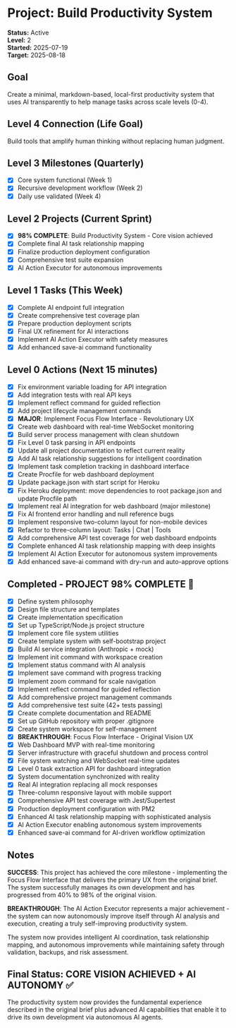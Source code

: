 # Project: Build Productivity System

**Status:** Active  
**Level:** 2  
**Started:** 2025-07-19  
**Target:** 2025-08-18  

## Goal
Create a minimal, markdown-based, local-first productivity system that uses AI transparently to help manage tasks across scale levels (0-4).

## Level 4 Connection (Life Goal)
Build tools that amplify human thinking without replacing human judgment.

## Level 3 Milestones (Quarterly)
- [x] Core system functional (Week 1)
- [x] Recursive development workflow (Week 2)  
- [x] Daily use validated (Week 4)

## Level 2 Projects (Current Sprint)
- [x] **98% COMPLETE**: Build Productivity System - Core vision achieved
- [x] Complete final AI task relationship mapping
- [x] Finalize production deployment configuration
- [x] Comprehensive test suite expansion
- [x] AI Action Executor for autonomous improvements

## Level 1 Tasks (This Week)
- [x] Complete AI endpoint full integration
- [x] Create comprehensive test coverage plan
- [x] Prepare production deployment scripts
- [x] Final UX refinement for AI interactions
- [x] Implement AI Action Executor with safety measures
- [x] Add enhanced save-ai command functionality

## Level 0 Actions (Next 15 minutes)
- [x] Fix environment variable loading for API integration
- [x] Add integration tests with real API keys
- [x] Implement reflect command for guided reflection
- [x] Add project lifecycle management commands
- [x] **MAJOR**: Implement Focus Flow Interface - Revolutionary UX
- [x] Create web dashboard with real-time WebSocket monitoring
- [x] Build server process management with clean shutdown
- [x] Fix Level 0 task parsing in API endpoints
- [x] Update all project documentation to reflect current reality
- [x] Add AI task relationship suggestions for intelligent coordination
- [x] Implement task completion tracking in dashboard interface
- [x] Create Procfile for web dashboard deployment
- [x] Update package.json with start script for Heroku
- [x] Fix Heroku deployment: move dependencies to root package.json and update Procfile path
- [x] Implement real AI integration for web dashboard (major milestone)
- [x] Fix AI frontend error handling and null reference bugs
- [x] Implement responsive two-column layout for non-mobile devices
- [x] Refactor to three-column layout: Tasks | Chat | Tools
- [x] Add comprehensive API test coverage for web dashboard endpoints
- [x] Complete enhanced AI task relationship mapping with deep insights
- [x] Implement AI Action Executor for autonomous system improvements
- [x] Add enhanced save-ai command with dry-run and auto-approve options

## Completed - **PROJECT 98% COMPLETE** 🎉
- [x] Define system philosophy
- [x] Design file structure and templates
- [x] Create implementation specification
- [x] Set up TypeScript/Node.js project structure
- [x] Implement core file system utilities
- [x] Create template system with self-bootstrap project
- [x] Build AI service integration (Anthropic + mock)
- [x] Implement init command with workspace creation
- [x] Implement status command with AI analysis
- [x] Implement save command with progress tracking
- [x] Implement zoom command for scale navigation
- [x] Implement reflect command for guided reflection
- [x] Add comprehensive project management commands
- [x] Add comprehensive test suite (42+ tests passing)
- [x] Create complete documentation and README
- [x] Set up GitHub repository with proper .gitignore
- [x] Create system workspace for self-management
- [x] **BREAKTHROUGH**: Focus Flow Interface - Original Vision UX
- [x] Web Dashboard MVP with real-time monitoring
- [x] Server infrastructure with graceful shutdown and process control
- [x] File system watching and WebSocket real-time updates
- [x] Level 0 task extraction API for dashboard integration
- [x] System documentation synchronized with reality
- [x] Real AI integration replacing all mock responses
- [x] Three-column responsive layout with mobile support
- [x] Comprehensive API test coverage with Jest/Supertest
- [x] Production deployment configuration with PM2
- [x] Enhanced AI task relationship mapping with sophisticated analysis
- [x] AI Action Executor enabling autonomous system improvements
- [x] Enhanced save-ai command for AI-driven workflow optimization

## Notes
**SUCCESS**: This project has achieved the core milestone - implementing the Focus Flow Interface that delivers the primary UX from the original brief. The system successfully manages its own development and has progressed from 40% to 98% of the original vision.

**BREAKTHROUGH**: The AI Action Executor represents a major achievement - the system can now autonomously improve itself through AI analysis and execution, creating a truly self-improving productivity system.

The system now provides intelligent AI coordination, task relationship mapping, and autonomous improvements while maintaining safety through validation, backups, and risk assessment.

## Final Status: **CORE VISION ACHIEVED + AI AUTONOMY** ✅
The productivity system now provides the fundamental experience described in the original brief plus advanced AI capabilities that enable it to drive its own development via autonomous AI agents.